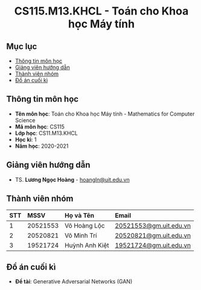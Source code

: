 <h1 align="center">CS115.M13.KHCL - Toán cho Khoa học Máy tính</h1>

## Mục lục
* [Thông tin môn học](#thongtinmonhoc)
* [Giảng viên hướng dẫn](#giangvienhuongdan)
* [Thành viên nhóm](#thanhvien)
* [Đồ án cuối kì](#doancuoiky)

<a name="thongtinmonhoc"></a>
## Thông tin môn học
* **Tên môn học**: Toán cho Khoa học Máy tính - Mathematics for Computer Science
* **Mã môn học**: CS115
* **Lớp học**: CS11.M13.KHCL
* **Học kì**: 1
* **Năm học**: 2020-2021

<a name="giangvienhuongdan"></a>
## Giảng viên hướng dẫn
* TS. **Lương Ngọc Hoàng** - hoangln@uit.edu.vn

<a name="thanhvien"></a>
## Thành viên nhóm
| STT | MSSV     | Họ và Tên      | Email                  |
|:----|:---------|:---------------|:-----------------------|
| 1   | 20521553 | Võ Hoàng Lộc   | 20521553@gm.uit.edu.vn |
| 2   | 20520821 | Võ Minh Trí    | 20520821@gm.uit.edu.vn |
| 3   | 19521724 | Huỳnh Anh Kiệt | 19521724@gm.uit.edu.vn |

<a name="doancuoiky"></a>
## Đồ án cuối kì
* **Đề tài**: Generative Adversarial Networks (GAN)
